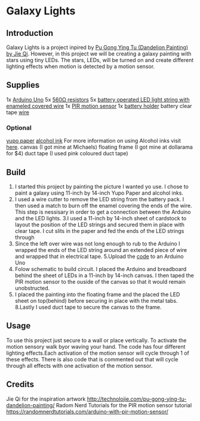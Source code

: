 # Galaxy Lights
## Introduction
  Galaxy Lights is a project inpired by [Pu Gong Ying Tu (Dandelion Painting) by Jie Qi](http://technolojie.com/pu-gong-ying-tu-dandelion-painting/). However, in this project we will be creating a galaxy painting with stars using tiny LEDs. The stars, LEDs, will be turned on and create different lighting effects when motion is detected by a motion sensor.
  
  ## Supplies
  1x [Arduino Uno](https://solarbotics.com/product/50450/)
  5x [560Ω resistors](https://solarbotics.com/product/r560ohm/)
  5x [battery operated LED light string with enameled covered wire](https://solarbotics.com/product/60600/)
  1x [PIR motion sensor](https://solarbotics.com/product/35185/)
  1x [battery holder](https://solarbotics.com/product/600060/)
  battery
  clear tape 
  [wire](https://solarbotics.com/product/21052/)
  
  ### Optional
  [yupo paper](https://www.amazon.ca/Legion-Paper-L21YUP197WH1114-Watercolor-Polypropylene/dp/B0042SYLVK/ref=sr_1_7?keywords=yupo+paper&qid=1575586081&sr=8-7)
  [alcohol ink](https://www.amazon.ca/Ranger-THoltz-Alcohol-Beach-Deco/dp/B01IQA5AT6/ref=sr_1_17?keywords=alcohol+ink&qid=1575586117&sr=8-17) For more information on using Alcohol inks visit [here](https://www.youtube.com/watch?v=luGJtpf53m0).
  canvas (I got mine at Michaels)
  floating frame (I got mine at dollarama for $4)
  duct tape (I used pink coloured duct tape)
  
  ## Build
  1. I started this project by painting the picture I wanted yo use. I chose to paint a galaxy using 11-inch by 14-inch Yupo Paper and alcohol inks.
  2. I used a wire cutter to remove the LED string from the battery pack. I then used a match to burn off the enamel covering the ends of the wire. This step is nessisary in order to get a connection between the Arduino and the LED lights.
  3.I used a 11-inch by 14-inch sheet of cardstock to layout the position of the LED strings and secured them in place with clear tape. I cut slits in the paper and fed the ends of the LED strings through
  4. Since the left over wire was not long enough to rub to the Arduino I wrapped the ends of the LED string around an extended piece of wire and wrapped that in electrical tape.
  5.Upload the [code](https://github.com/Justinecatherine/Galaxy-Lights/blob/master/FinalPojectCS207.ino) to an Arduino Uno
  6. Folow schematic to build circuit. I placed the Arduino and breadboard behind the sheet of LEDs in a 11-inch by 14-inch canvas. I then taped the PIR motion sensor to the ouside of the canvas so that it would remain unobstructed.
  7. I placed the painting into the floating frame and the placed the LED sheet on top(behind) before securing in place with the metal tabs.
  8.Lastly I used duct tape to secure the canvas to the frame.
  
  ## Usage
  To use this project just secure to a wall or place vertically. To activate the motion sensory walk byor waving your hand. The code has four different lighting effects.Each activation of the motion sensor will cycle through 1 of these effects. There is also code that is commented out that will cycle through all effects with one activation of the motion sensor.
  ## Credits
  Jie Qi for the inspiration artwork http://technolojie.com/pu-gong-ying-tu-dandelion-painting/
  Radom Nerd Tutorials for the PIR motion sensor tutorial https://randomnerdtutorials.com/arduino-with-pir-motion-sensor/
  
  
  
  
  
  
